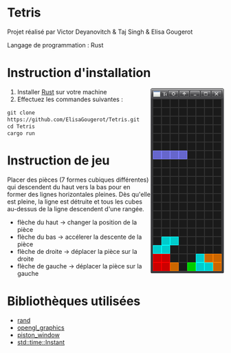 
# Tetris

Projet réalisé par Victor Deyanovitch & Taj Singh & Elisa Gougerot

Langage de programmation : Rust

# Instruction d'installation
<img src="tetris.png" align="right">

1) Installer [Rust](https://www.rust-lang.org) sur votre machine
2) Effectuez les commandes suivantes :

```
git clone https://github.com/ElisaGougerot/Tetris.git
cd Tetris
cargo run
```

# Instruction de jeu

Placer des pièces (7 formes cubiques différentes) qui descendent du haut vers la bas pour en former des lignes horizontales pleines. Dès qu'elle est pleine, la ligne est détruite et tous les cubes au-dessus de la ligne descendent d'une rangée.

* flèche du haut -> changer la position de la pièce
* flèche du bas -> accélerer la descente de la pièce
* flèche de droite -> déplacer la pièce sur la droite
* flèche de gauche -> déplacer la pièce sur la gauche

# Bibliothèques utilisées

* [rand](https://docs.rs/rand/0.7.3/rand/)
* [opengl_graphics](https://docs.rs/piston2d-opengl_graphics/0.71.0/opengl_graphics/)
* [piston_window](https://docs.piston.rs/piston_window/piston_window/)
* [std::time::Instant](https://doc.rust-lang.org/std/time/struct.Instant.html)
